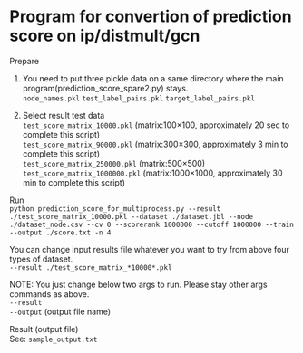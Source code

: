 # Program for convertion of prediction score on ip/distmult/gcn

Prepare
1. You need to put three pickle data on a same directory where the main program(prediction_score_spare2.py) stays.  
`node_names.pkl`
`test_label_pairs.pkl`
`target_label_pairs.pkl`  

2. Select result test data  
`test_score_matrix_10000.pkl` (matrix:100×100, approximately 20 sec to complete this script)  
`test_score_matrix_90000.pkl` (matrix:300×300, approximately 3 min to complete this script)  
`test_score_matrix_250000.pkl` (matrix:500×500)  
`test_score_matrix_1000000.pkl` (matrix:1000×1000, approximately 30 min to complete this script)  

Run  
`python prediction_score_for_multiprocess.py --result ./test_score_matrix_10000.pkl --dataset ./dataset.jbl --node ./dataset_node.csv --cv 0 --scorerank 1000000 --cutoff 1000000 --train --output ./score.txt -n 4`

You can change input results file whatever you want to try from above four types of dataset.  
`--result ./test_score_matrix_*10000*.pkl`

NOTE: You just change below two args to run. Please stay other args commands as above.  
`--result`  
`--output` (output file name)

Result (output file)  
See: `sample_output.txt`
